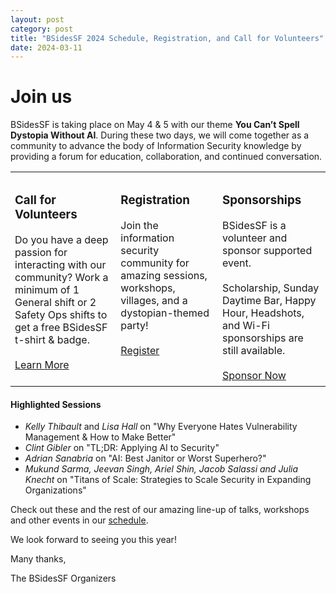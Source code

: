 ```yaml
---
layout: post
category: post
title: "BSidesSF 2024 Schedule, Registration, and Call for Volunteers"
date: 2024-03-11
---
```


# Join us

BSidesSF is taking place on May 4 & 5 with our theme __You Can’t Spell Dystopia Without AI__. 
During these two days, we will come together as a community to advance the body of 
Information Security knowledge by providing a forum for education, collaboration, and continued conversation.


<table>
<tr style="valign: top;">
<td style="vertical-align: top; padding: 7px;">
<h3>Call for Volunteers</h3>
Do you have a deep passion for interacting with our community? Work a minimum of 1 General shift or 2 
Safety Ops shifts to get a free BSidesSF t-shirt & badge.
<br/>
<br/>
<a href="https://bsidessf.org/volunteer">Learn More</a>
</td>



<td style="vertical-align: top; padding: 7px;">


<h3> Registration</h3>
Join the information security community for amazing sessions, workshops, villages, and a dystopian-themed party!
<br/>
<br/>
<a href="https://bsidessf.regfox.com/2024">Register</a>

</td>


<td style="vertical-align: top; padding: 7px;">

<h3>Sponsorships</h3>
BSidesSF is a volunteer and sponsor supported event.
<br/>
<br/>
Scholarship, Sunday Daytime Bar, Happy Hour, Headshots, and Wi-Fi sponsorships are still available.
<br/>
<br/>
<a href="https://bsidessf.org/sponsors">Sponsor Now</a>
</td>
</tr>
</table>

#### Highlighted Sessions

* _Kelly Thibault_ and _Lisa Hall_ on "Why Everyone Hates Vulnerability Management & How to Make Better"
* _Clint Gibler_ on "TL;DR: Applying AI to Security"
* _Adrian Sanabria_ on "AI: Best Janitor or Worst Superhero?"
* _Mukund Sarma, Jeevan Singh, Ariel Shin, Jacob Salassi and Julia Knecht_ on "Titans of Scale: Strategies to Scale Security in Expanding Organizations"

Check out these and the rest of our amazing line-up of talks, workshops and other events in our [schedule](/schedule).

We look forward to seeing you this year!


Many thanks,

The BSidesSF Organizers
